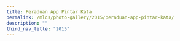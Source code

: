 ```yaml
---
title: Peraduan App Pintar Kata
permalink: /mlcs/photo-gallery/2015/peraduan-app-pintar-kata/
description: ""
third_nav_title: "2015"
---
```

